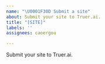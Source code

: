 ```yaml
---
name: "\U0001F30D Submit a site"
about: Submit your site to Truer.ai.
title: "[SITE]"
labels: ''
assignees: caoergou

---
```


Submit your site to Truer.ai.
